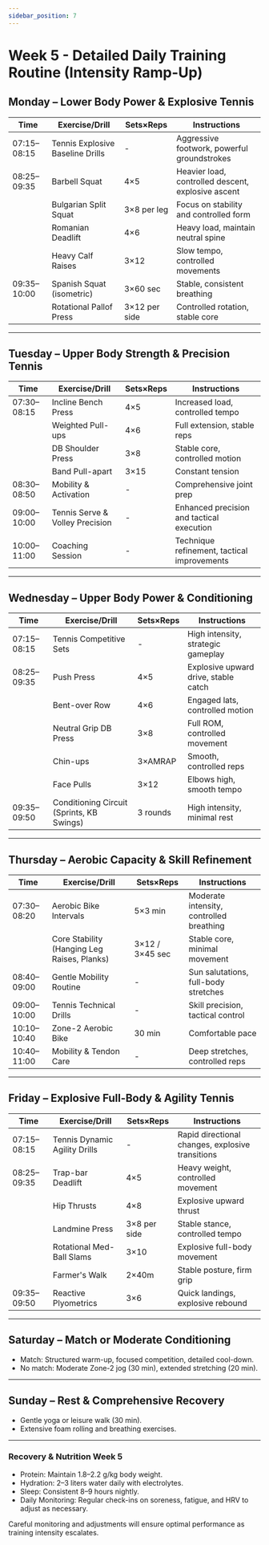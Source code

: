 ```yaml
---
sidebar_position: 7
---
```


# Week 5 - Detailed Daily Training Routine (Intensity Ramp-Up)

## Monday – Lower Body Power & Explosive Tennis

| Time | Exercise/Drill | Sets×Reps | Instructions |
|------|-------------------|-----------|--------------|
| 07:15–08:15 | Tennis Explosive Baseline Drills | - | Aggressive footwork, powerful groundstrokes |
| 08:25–09:35 | Barbell Squat | 4×5 | Heavier load, controlled descent, explosive ascent |
| | Bulgarian Split Squat | 3×8 per leg | Focus on stability and controlled form |
| | Romanian Deadlift | 4×6 | Heavy load, maintain neutral spine |
| | Heavy Calf Raises | 3×12 | Slow tempo, controlled movements |
| 09:35–10:00 | Spanish Squat (isometric) | 3×60 sec | Stable, consistent breathing |
| | Rotational Pallof Press | 3×12 per side | Controlled rotation, stable core |

---

## Tuesday – Upper Body Strength & Precision Tennis

| Time | Exercise/Drill | Sets×Reps | Instructions |
|------|-------------------|-----------|--------------|
| 07:30–08:15 | Incline Bench Press | 4×5 | Increased load, controlled tempo |
| | Weighted Pull-ups | 4×6 | Full extension, stable reps |
| | DB Shoulder Press | 3×8 | Stable core, controlled motion |
| | Band Pull-apart | 3×15 | Constant tension |
| 08:30–08:50 | Mobility & Activation | - | Comprehensive joint prep |
| 09:00–10:00 | Tennis Serve & Volley Precision | - | Enhanced precision and tactical execution |
| 10:00–11:00 | Coaching Session | - | Technique refinement, tactical improvements |

---

## Wednesday – Upper Body Power & Conditioning

| Time | Exercise/Drill | Sets×Reps | Instructions |
|------|-------------------|-----------|--------------|
| 07:15–08:15 | Tennis Competitive Sets | - | High intensity, strategic gameplay |
| 08:25–09:35 | Push Press | 4×5 | Explosive upward drive, stable catch |
| | Bent-over Row | 4×6 | Engaged lats, controlled motion |
| | Neutral Grip DB Press | 3×8 | Full ROM, controlled movement |
| | Chin-ups | 3×AMRAP | Smooth, controlled reps |
| | Face Pulls | 3×12 | Elbows high, smooth tempo |
| 09:35–09:50 | Conditioning Circuit (Sprints, KB Swings) | 3 rounds | High intensity, minimal rest |

---

## Thursday – Aerobic Capacity & Skill Refinement

| Time | Exercise/Drill | Sets×Reps | Instructions |
|------|-------------------|-----------|--------------|
| 07:30–08:20 | Aerobic Bike Intervals | 5×3 min | Moderate intensity, controlled breathing |
| | Core Stability (Hanging Leg Raises, Planks) | 3×12 / 3×45 sec | Stable core, minimal movement |
| 08:40–09:00 | Gentle Mobility Routine | - | Sun salutations, full-body stretches |
| 09:00–10:00 | Tennis Technical Drills | - | Skill precision, tactical control |
| 10:10–10:40 | Zone-2 Aerobic Bike | 30 min | Comfortable pace |
| 10:40–11:00 | Mobility & Tendon Care | - | Deep stretches, controlled reps |

---

## Friday – Explosive Full-Body & Agility Tennis

| Time | Exercise/Drill | Sets×Reps | Instructions |
|------|-------------------|-----------|--------------|
| 07:15–08:15 | Tennis Dynamic Agility Drills | - | Rapid directional changes, explosive transitions |
| 08:25–09:35 | Trap-bar Deadlift | 4×5 | Heavy weight, controlled movement |
| | Hip Thrusts | 4×8 | Explosive upward thrust |
| | Landmine Press | 3×8 per side | Stable stance, controlled tempo |
| | Rotational Med-Ball Slams | 3×10 | Explosive full-body movement |
| | Farmer's Walk | 2×40m | Stable posture, firm grip |
| 09:35–09:50 | Reactive Plyometrics | 3×6 | Quick landings, explosive rebound |

---

## Saturday – Match or Moderate Conditioning

- Match: Structured warm-up, focused competition, detailed cool-down.
- No match: Moderate Zone-2 jog (30 min), extended stretching (20 min).

---

## Sunday – Rest & Comprehensive Recovery

- Gentle yoga or leisure walk (30 min).
- Extensive foam rolling and breathing exercises.

---

### Recovery & Nutrition Week 5
- Protein: Maintain 1.8–2.2 g/kg body weight.
- Hydration: 2–3 liters water daily with electrolytes.
- Sleep: Consistent 8–9 hours nightly.
- Daily Monitoring: Regular check-ins on soreness, fatigue, and HRV to adjust as necessary.

Careful monitoring and adjustments will ensure optimal performance as training intensity escalates.

